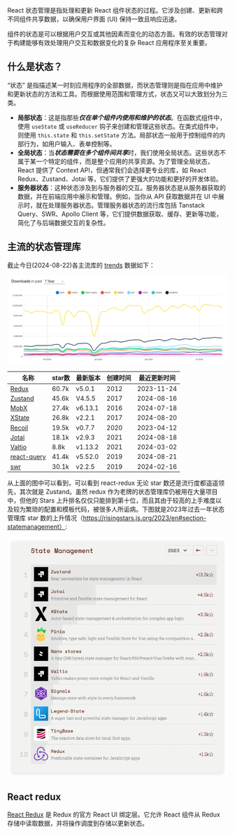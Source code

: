 React 状态管理是指处理和更新 React 组件状态的过程。它涉及创建、更新和跨不同组件共享数据，以确保用户界面 (UI) 保持一致且响应迅速。

组件的状态是可以根据用户交互或其他因素而变化的动态方面。有效的状态管理对于构建能够有效处理用户交互和数据变化的复杂 React 应用程序至关重要。

## 什么是状态？

“状态” 是指描述某一时刻应用程序的全部数据，而状态管理则是指在应用中维护和更新状态的方法和工具。而根据使用范围和管理方式，状态又可以大致划分为三类。

- **局部状态**：这是指那些***仅在单个组件内使用和维护的状态***。在函数式组件中，使用 `useState` 或 `useReducer` 钩子来创建和管理这些状态。在类式组件中，则使用 `this.state` 和 `this.setState` 方法。局部状态一般用于控制组件的内部行为，如用户输入、表单控制等。
- **全局状态**：当***状态需要在多个组件间共享***时，我们使用全局状态。这些状态不属于某一个特定的组件，而是整个应用的共享资源。为了管理全局状态，React 提供了 Context API，但通常我们会选择更专业的库，如 React Redux、Zustand、Jotai 等，它们提供了更强大的功能和更好的开发体验。
- **服务器状态**：这种状态涉及到与服务器的交互。服务器状态是从服务器获取的数据，并在前端应用中展示和管理。例如，当你从 API 获取数据并在 UI 中展示时，就在处理服务器状态。管理服务器状态的流行库包括 Tanstack Query、SWR、Apollo Client 等，它们提供数据获取、缓存、更新等功能，简化了与后端数据交互的复杂性。

## 主流的状态管理库

截止今日(2024-08-22)各主流库的 [trends](https://npmtrends.com/jotai-vs-mobx-vs-react-query-vs-recoil-vs-redux-vs-swr-vs-valtio-vs-xstate-vs-zustand) 数据如下：

![QQ_1724295328908](assets/QQ_1724295328908.png)

| 名称                                                     | star数 | 最新版本 | 创建时间 | 最近更新时间 |
| -------------------------------------------------------- | ------ | -------- | -------- | ------------ |
| [Redux](https://github.com/reduxjs/redux)                | 60.7k  | v5.0.1   | 2012     | 2023-11-24   |
| [Zustand](https://github.com/pmndrs/zustand)             | 45.6k  | V4.5.5   | 2017     | 2024-08-16   |
| [MobX](https://github.com/mobxjs/mobx)                   | 27.4k  | v6.13.1  | 2016     | 2024-07-18   |
| [XState](https://github.com/statelyai/xstate)            | 26.8k  | v2.2.1   | 2017     | 2024-08-20   |
| [Recoil](https://github.com/facebookexperimental/Recoil) | 19.5k  | v0.7.7   | 2020     | 2023-04-12   |
| [Jotai](https://github.com/pmndrs/jotai)                 | 18.1k  | v2.9.3   | 2021     | 2024-08-18   |
| [Valtio](https://github.com/pmndrs/valtio)               | 8.8k   | v1.13.2  | 2021     | 2024-03-02   |
| [react-query](https://github.com/TanStack/query)         | 41.4k  | v5.52.0  | 2019     | 2024-08-21   |
| [swr](https://github.com/vercel/swr)                     | 30.1k  | v2.2.5   | 2019     | 2024-02-16   |

从上面的图中可以看到，可以看到 react-redux 无论 star 数还是流行度都遥遥领先，其次就是 Zustand。虽然 redux 作为老牌的状态管理库仍被用在大量项目中，但他的 Stars 上升排名仅仅只能排到第十位，而且其由于较高的上手难度以及较为繁琐的配置和模板代码，被很多人所诟病。下图就是2023年过去一年状态管理库 star 数的上升情况（https://risingstars.js.org/2023/en#section-statemanagement）:

![QQ_1724312823400](assets/QQ_1724312823400.png)

## React redux

[React Redux](https://link.juejin.cn/?target=https%3A%2F%2Fgithub.com%2Freduxjs%2Freact-redux) 是 Redux 的官方 React UI 绑定层。它允许 React 组件从 Redux 存储中读取数据，并将操作调度到存储以更新状态。